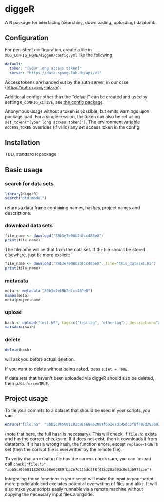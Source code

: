 # diggeR

A R package for interfacing (searching, downloading, uploading) datatomb.

## Configuration
For persistent configuration, create a file in `XDG_CONFIG_HOME/diggeR/config.yml` like the following
``` yaml
default:
  token: "[your long access token]"
  server: "https://data.spang-lab.de/api/v1"
```

Access tokens are handed out by the auth server, in our case (https://auth.spang-lab.de).

Additional configs other than the "default" can be created and used by setting `R_CONFIG_ACTIVE`, see [the config package](https://cran.r-project.org/web/packages/config/vignettes/introduction.html).

Anonymous usage without a token is possible, but emits warnings upon package load.
For a single session, the token can also be set using `set_token("[your long access token]")`.
The environment variable `ACCESS_TOKEN` overrides (if valid) any set access token in the config.

## Installation
TBD, standard R package

## Basic usage

### search for data sets
``` R
library(diggeR)
search("dtd.model")
```
returns a data frame containing names, hashes, project names and descriptions.

### download data sets 
``` R
file_name <- download("88b3e7e08b2dfcc486e8")
print(file_name)
```
The filename will be that from the data set. If the file should be stored elsewhere, just be more explicit:
``` R
file_name <- download("88b3e7e08b2dfcc486e8", file="this_dataset.h5")
print(file_name)
```

### metadata

``` R
meta <- metadata("88b3e7e08b2dfcc486e8")
names(meta)
meta$projectname
```

### upload
``` R
hash <- upload("test.h5", tags=c("testtag", "othertag"), description="a long test description.", share="private")
metadata(hash)
```

### delete

``` R
delete(hash)
```
will ask you before actual deletion.

If you want to delete without being asked, pass `quiet = TRUE`.

If data sets that haven't been uploaded via diggeR should also be deleted, then pass `force=TRUE`.


## Project usage
To tie your commits to a dataset that should be used in your scripts, you can
``` R
ensure("file.h5", "abb5c806601182d92a68e62889fba2e7d145dc3f8f485d28a693c8e3db975cae")
```
(note that here, the full hash is necessary). This will check, if `file.h5` exists and has the correct checksum. If it does not exist, then it downloads it from datatomb. If it has a wrong hash, the function errors, except `replace=TRUE` is set (then the corrupt file is overwritten by the remote file).

To verify that an existing file has the correct check sum, you can instead call `check("file.h5", "abb5c806601182d92a68e62889fba2e7d145dc3f8f485d28a693c8e3db975cae")`.

Integrating these functions in your script will make the input to your script more predictable and excludes potential overwriting of files and alike. It will also make your scripts easily runnable via a remote machine without copying the necessary input files alongside.
